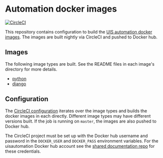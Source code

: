 # Automation docker images

[![CircleCI](https://circleci.com/gh/uisautomation/dockerimages.svg?style=svg)](https://circleci.com/gh/uisautomation/dockerimages)

This repository contains configuration to build the [UIS automation docker
images](https://hub.docker.com/r/uisautomation/). The images are built nightly
via CircleCI and pushed to Docker hub.

## Images

The following image types are built. See the README files in each image's
directory for more details.

* [python](python/README.md)
* [django](python/README.md)

## Configuration

The [CircleCI configuration](.circleci/config.yml) iterates over the image types
and builds the docker images in each directly. Different image types may have
different versions built. If the job is running on ``master``, the images are
also pushed to Docker hub.

The CircleCI project must be set up with the Docker hub username and password in
the ``DOCKER_USER`` and ``DOCKER_PASS`` environment variables. For the
uisautomation Docker hub account see the [shared documentation
repo](https://github.com/uisautomation/docs) for these credentials.
